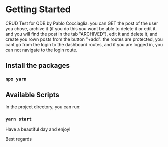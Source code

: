 # Getting Started

CRUD Test for QDB by Pablo Cocciaglia.
you can GET the post of the user you chose, archive it (if you do this you wont be able to delete it or edit it. and you will find the post in the tab "ARCHIVED"), edit it and delete it, and create you rown posts from the button "+add".
the routes are protected, you cant go from the login to the dashboard routes, and if you are logged in, you can not navigate to the login route.

## Install the packages

### `npx yarn`

## Available Scripts

In the project directory, you can run:

### `yarn start`

Have a beautiful day and enjoy!

Best regards
